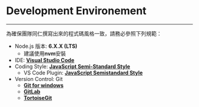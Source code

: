 # Development Environement

---

為確保團隊同仁撰寫出來的程式碼風格一致，請務必參照下列規範：

* Node.js 版本: **6.X.X \(LTS\)**
  * 建議使用**nvm**安裝
* IDE: [**Visual Studio Code**](https://code.visualstudio.com/)
* Coding Style: [**JavaScript Semi-Standard Style**](https://github.com/Flet/semistandard)
  * VS Code Plugin: [**JavaScript Semistandard Style**](https://marketplace.visualstudio.com/items?itemName=flet.vscode-semistandard)
* Version Control: Git
  * [**Git for windows**](http://gitforwindows.org/)
  * [**GitLab**](http://advgitlab.eastasia.cloudapp.azure.com/)
  * [**TortoiseGit**](https://tortoisegit.org/)



